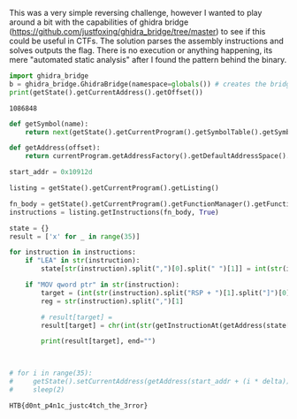 This was a very simple reversing challenge, however I wanted to play around a bit with the capabilities of ghidra bridge (https://github.com/justfoxing/ghidra_bridge/tree/master) to see if this could be useful in CTFs. The solution parses the assembly instructions and solves outputs the flag.
There is no execution or anything happening, its mere "automated static analysis" after I found the pattern behind the binary.



```python
import ghidra_bridge
b = ghidra_bridge.GhidraBridge(namespace=globals()) # creates the bridge and loads the flat API into the global namespace
print(getState().getCurrentAddress().getOffset())
```

    1086848


```python
def getSymbol(name):
    return next(getState().getCurrentProgram().getSymbolTable().getSymbols(name))
```


```python
def getAddress(offset):
    return currentProgram.getAddressFactory().getDefaultAddressSpace().getAddress(offset)

start_addr = 0x10912d

listing = getState().getCurrentProgram().getListing()

fn_body = getState().getCurrentProgram().getFunctionManager().getFunctionContaining(getAddress(start_addr)).getBody()
instructions = listing.getInstructions(fn_body, True)

state = {}
result = ['x' for _ in range(35)]

for instruction in instructions:    
    if "LEA" in str(instruction):
        state[str(instruction).split(",")[0].split(" ")[1]] = int(str(instruction).split("[")[1][:-1], 16)

    if "MOV qword ptr" in str(instruction):
        target = (int(str(instruction).split("RSP + ")[1].split("]")[0], 16) - 16) // 8
        reg = str(instruction).split(",")[1]

        # result[target] = 
        result[target] = chr(int(str(getInstructionAt(getAddress(state[reg] + 1))).split(",")[1],16))

        print(result[target], end="")
    


# for i in range(35):
#     getState().setCurrentAddress(getAddress(start_addr + (i * delta)))
#     sleep(2)
```

    HTB{d0nt_p4n1c_justc4tch_the_3rror}

